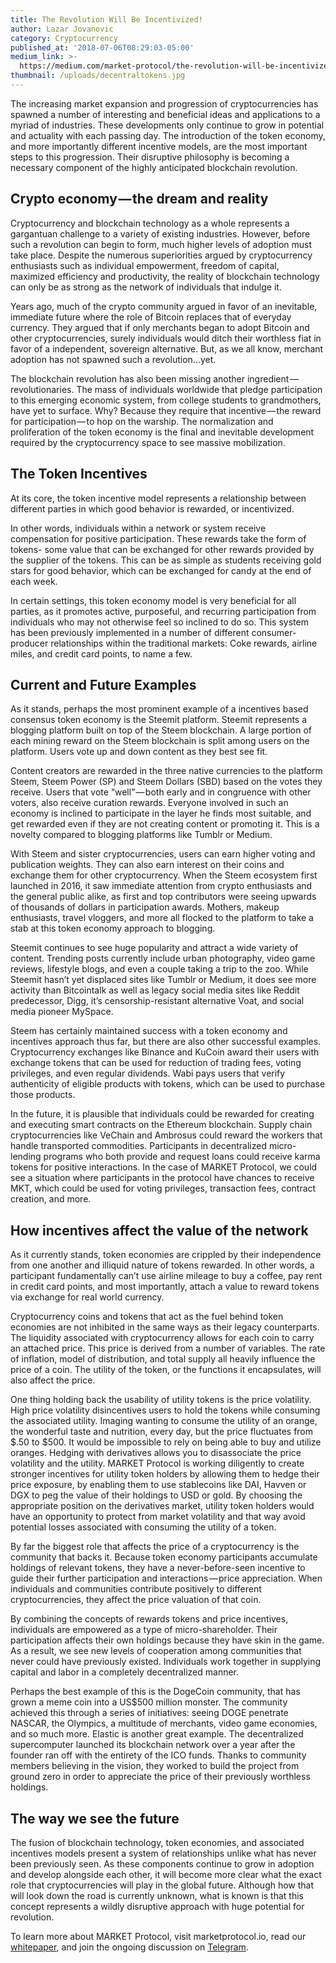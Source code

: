 ```yaml
---
title: The Revolution Will Be Incentivized!
author: Lazar Jovanovic
category: Cryptocurrency
published_at: '2018-07-06T08:29:03-05:00'
medium_link: >-
  https://medium.com/market-protocol/the-revolution-will-be-incentivized-f6fddb3f7c93
thumbnail: /uploads/decentraltokens.jpg
---
```

The increasing market expansion and progression of cryptocurrencies has spawned a number of interesting and beneficial ideas and applications to a myriad of industries. These developments only continue to grow in potential and actuality with each passing day. The introduction of the token economy, and more importantly different incentive models, are the most important steps to this progression. Their disruptive philosophy is becoming a necessary component of the highly anticipated blockchain revolution.

## Crypto economy — the dream and reality

Cryptocurrency and blockchain technology as a whole represents a gargantuan challenge to a variety of existing industries. However, before such a revolution can begin to form, much higher levels of adoption must take place. Despite the numerous superiorities argued by cryptocurrency enthusiasts such as individual empowerment, freedom of capital, maximized efficiency and productivity, the reality of blockchain technology can only be as strong as the network of individuals that indulge it.

Years ago, much of the crypto community argued in favor of an inevitable, immediate future where the role of Bitcoin replaces that of everyday currency. They argued that if only merchants began to adopt Bitcoin and other cryptocurrencies, surely individuals would ditch their worthless fiat in favor of a independent, sovereign alternative. But, as we all know, merchant adoption has not spawned such a revolution…yet.

The blockchain revolution has also been missing another ingredient — revolutionaries. The mass of individuals worldwide that pledge participation to this emerging economic system, from college students to grandmothers, have yet to surface. Why? Because they require that incentive — the reward for participation — to hop on the warship. The normalization and proliferation of the token economy is the final and inevitable development required by the cryptocurrency space to see massive mobilization.

## The Token Incentives

At its core, the token incentive model represents a relationship between different parties in which good behavior is rewarded, or incentivized.

In other words, individuals within a network or system receive compensation for positive participation. These rewards take the form of tokens- some value that can be exchanged for other rewards provided by the supplier of the tokens. This can be as simple as students receiving gold stars for good behavior, which can be exchanged for candy at the end of each week.

In certain settings, this token economy model is very beneficial for all parties, as it promotes active, purposeful, and recurring participation from individuals who may not otherwise feel so inclined to do so. This system has been previously implemented in a number of different consumer-producer relationships within the traditional markets: Coke rewards, airline miles, and credit card points, to name a few.

## 

## Current and Future Examples

As it stands, perhaps the most prominent example of a incentives based consensus token economy is the Steemit platform. Steemit represents a blogging platform built on top of the Steem blockchain. A large portion of each mining reward on the Steem blockchain is split among users on the platform. Users vote up and down content as they best see fit.

Content creators are rewarded in the three native currencies to the platform Steem, Steem Power (SP) and Steem Dollars (SBD) based on the votes they receive. Users that vote “well” — both early and in congruence with other voters, also receive curation rewards. Everyone involved in such an economy is inclined to participate in the layer he finds most suitable, and get rewarded even if they are not creating content or promoting it. This is a novelty compared to blogging platforms like Tumblr or Medium.

With Steem and sister cryptocurrencies, users can earn higher voting and publication weights. They can also earn interest on their coins and exchange them for other cryptocurrency. When the Steem ecosystem first launched in 2016, it saw immediate attention from crypto enthusiasts and the general public alike, as first and top contributors were seeing upwards of thousands of dollars in participation awards. Mothers, makeup enthusiasts, travel vloggers, and more all flocked to the platform to take a stab at this token economy approach to blogging.

Steemit continues to see huge popularity and attract a wide variety of content. Trending posts currently include urban photography, video game reviews, lifestyle blogs, and even a couple taking a trip to the zoo. While Steemit hasn’t yet displaced sites like Tumblr or Medium, it does see more activity than Bitcointalk as well as legacy social media sites like Reddit predecessor, Digg, it’s censorship-resistant alternative Voat, and social media pioneer MySpace.

Steem has certainly maintained success with a token economy and incentives approach thus far, but there are also other successful examples. Cryptocurrency exchanges like Binance and KuCoin award their users with exchange tokens that can be used for reduction of trading fees, voting privileges, and even regular dividends. Wabi pays users that verify authenticity of eligible products with tokens, which can be used to purchase those products.

In the future, it is plausible that individuals could be rewarded for creating and executing smart contracts on the Ethereum blockchain. Supply chain cryptocurrencies like VeChain and Ambrosus could reward the workers that handle transported commodities. Participants in decentralized micro-lending programs who both provide and request loans could receive karma tokens for positive interactions. In the case of MARKET Protocol, we could see a situation where participants in the protocol have chances to receive MKT, which could be used for voting privileges, transaction fees, contract creation, and more.

## How incentives affect the value of the network

As it currently stands, token economies are crippled by their independence from one another and illiquid nature of tokens rewarded. In other words, a participant fundamentally can’t use airline mileage to buy a coffee, pay rent in credit card points, and most importantly, attach a value to reward tokens via exchange for real world currency.

Cryptocurrency coins and tokens that act as the fuel behind token economies are not inhibited in the same ways as their legacy counterparts. The liquidity associated with cryptocurrency allows for each coin to carry an attached price. This price is derived from a number of variables. The rate of inflation, model of distribution, and total supply all heavily influence the price of a coin. The utility of the token, or the functions it encapsulates, will also affect the price.

One thing holding back the usability of utility tokens is the price volatility. High price volatility disincentives users to hold the tokens while consuming the associated utility. Imaging wanting to consume the utility of an orange, the wonderful taste and nutrition, every day, but the price fluctuates from $.50 to $500. It would be impossible to rely on being able to buy and utilize oranges. Hedging with derivatives allows you to disassociate the price volatility and the utility. MARKET Protocol is working diligently to create stronger incentives for utility token holders by allowing them to hedge their price exposure, by enabling them to use stablecoins like DAI, Havven or DGX to peg the value of their holdings to USD or gold. By choosing the appropriate position on the derivatives market, utility token holders would have an opportunity to protect from market volatility and that way avoid potential losses associated with consuming the utility of a token.

By far the biggest role that affects the price of a cryptocurrency is the community that backs it. Because token economy participants accumulate holdings of relevant tokens, they have a never-before-seen incentive to guide their further participation and interactions — price appreciation. When individuals and communities contribute positively to different cryptocurrencies, they affect the price valuation of that coin.

By combining the concepts of rewards tokens and price incentives, individuals are empowered as a type of micro-shareholder. Their participation affects their own holdings because they have skin in the game. As a result, we see new levels of cooperation among communities that never could have previously existed. Individuals work together in supplying capital and labor in a completely decentralized manner.

Perhaps the best example of this is the DogeCoin community, that has grown a meme coin into a US$500 million monster. The community achieved this through a series of initiatives: seeing DOGE penetrate NASCAR, the Olympics, a multitude of merchants, video game economies, and so much more. Elastic is another great example. The decentralized supercomputer launched its blockchain network over a year after the founder ran off with the entirety of the ICO funds. Thanks to community members believing in the vision, they worked to build the project from ground zero in order to appreciate the price of their previously worthless holdings.

## 

## The way we see the future

The fusion of blockchain technology, token economies, and associated incentives models present a system of relationships unlike what has never been previously seen. As these components continue to grow in adoption and develop alongside each other, it will become more clear what the exact role that cryptocurrencies will play in the global future. Although how that will look down the road is currently unknown, what is known is that this concept represents a wildly disruptive approach with huge potential for revolution.

To learn more about MARKET Protocol, visit marketprotocol.io, read our [whitepaper](https://marketprotocol.io/whitepaper/), and join the ongoing discussion on [Telegram](https://t.me/Market_Protocol_Chat).
